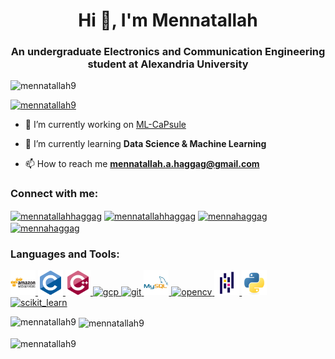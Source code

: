 <h1 align="center">Hi 👋, I'm Mennatallah</h1>
<h3 align="center">An undergraduate Electronics and Communication Engineering student at Alexandria University</h3>

<p align="left"> <img src="https://komarev.com/ghpvc/?username=mennatallah9&label=Profile%20views&color=0e75b6&style=flat" alt="mennatallah9" /> </p>

<p align="left"> <a href="https://github.com/ryo-ma/github-profile-trophy"><img src="https://github-profile-trophy.vercel.app/?username=mennatallah9" alt="mennatallah9" /></a> </p>

- 🔭 I’m currently working on [ML-CaPsule](https://github.com/Mennatallah9/ML-CaPsule)

- 🌱 I’m currently learning **Data Science & Machine Learning**

- 📫 How to reach me **mennatallah.a.haggag@gmail.com**

<h3 align="left">Connect with me:</h3>
<p align="left">
<a href="https://linkedin.com/in/mennatallahhaggag" target="blank"><img align="center" src="https://raw.githubusercontent.com/rahuldkjain/github-profile-readme-generator/master/src/images/icons/Social/linked-in-alt.svg" alt="mennatallahhaggag" height="30" width="40" /></a>
<a href="https://kaggle.com/mennatallahhaggag" target="blank"><img align="center" src="https://raw.githubusercontent.com/rahuldkjain/github-profile-readme-generator/master/src/images/icons/Social/kaggle.svg" alt="mennatallahhaggag" height="30" width="40" /></a>
<a href="https://www.hackerrank.com/mennahaggag" target="blank"><img align="center" src="https://raw.githubusercontent.com/rahuldkjain/github-profile-readme-generator/master/src/images/icons/Social/hackerrank.svg" alt="mennahaggag" height="30" width="40" /></a>
<a href="https://www.leetcode.com/mennahaggag" target="blank"><img align="center" src="https://raw.githubusercontent.com/rahuldkjain/github-profile-readme-generator/master/src/images/icons/Social/leet-code.svg" alt="mennahaggag" height="30" width="40" /></a>
</p>

<h3 align="left">Languages and Tools:</h3>
<p align="left"> <a href="https://aws.amazon.com" target="_blank" rel="noreferrer"> <img src="https://raw.githubusercontent.com/devicons/devicon/master/icons/amazonwebservices/amazonwebservices-original-wordmark.svg" alt="aws" width="40" height="40"/> </a> <a href="https://www.cprogramming.com/" target="_blank" rel="noreferrer"> <img src="https://raw.githubusercontent.com/devicons/devicon/master/icons/c/c-original.svg" alt="c" width="40" height="40"/> </a> <a href="https://www.w3schools.com/cpp/" target="_blank" rel="noreferrer"> <img src="https://raw.githubusercontent.com/devicons/devicon/master/icons/cplusplus/cplusplus-original.svg" alt="cplusplus" width="40" height="40"/> </a> <a href="https://cloud.google.com" target="_blank" rel="noreferrer"> <img src="https://www.vectorlogo.zone/logos/google_cloud/google_cloud-icon.svg" alt="gcp" width="40" height="40"/> </a> <a href="https://git-scm.com/" target="_blank" rel="noreferrer"> <img src="https://www.vectorlogo.zone/logos/git-scm/git-scm-icon.svg" alt="git" width="40" height="40"/> </a> <a href="https://www.mysql.com/" target="_blank" rel="noreferrer"> <img src="https://raw.githubusercontent.com/devicons/devicon/master/icons/mysql/mysql-original-wordmark.svg" alt="mysql" width="40" height="40"/> </a> <a href="https://opencv.org/" target="_blank" rel="noreferrer"> <img src="https://www.vectorlogo.zone/logos/opencv/opencv-icon.svg" alt="opencv" width="40" height="40"/> </a> <a href="https://pandas.pydata.org/" target="_blank" rel="noreferrer"> <img src="https://raw.githubusercontent.com/devicons/devicon/2ae2a900d2f041da66e950e4d48052658d850630/icons/pandas/pandas-original.svg" alt="pandas" width="40" height="40"/> </a> <a href="https://www.python.org" target="_blank" rel="noreferrer"> <img src="https://raw.githubusercontent.com/devicons/devicon/master/icons/python/python-original.svg" alt="python" width="40" height="40"/> </a> <a href="https://scikit-learn.org/" target="_blank" rel="noreferrer"> <img src="https://upload.wikimedia.org/wikipedia/commons/0/05/Scikit_learn_logo_small.svg" alt="scikit_learn" width="40" height="40"/> </a> </p>

<p><img align="left" src="https://github-readme-stats.vercel.app/api/top-langs?username=mennatallah9&show_icons=true&theme=dark&locale=en&layout=compact" alt="mennatallah9" /></p>

<p>&nbsp;<img align="center" src="https://github-readme-stats.vercel.app/api?username=mennatallah9&show_icons=true&theme=dark&locale=en" alt="mennatallah9" /></p>

<p><img align="center" src="https://github-readme-streak-stats.herokuapp.com/?user=mennatallah9&theme=dark" alt="mennatallah9" /></p>

